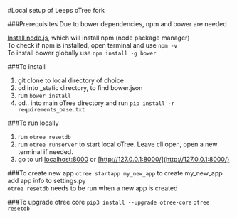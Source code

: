 #Local setup of Leeps oTree fork

###Prerequisites
Due to bower dependencies, npm and bower are needed

[Install node.js](https://nodejs.org/en/download/ ), which will install npm (node package manager)    
To check if npm is installed, open terminal and use `npm -v`   
To install bower globally use `npm install -g bower`  

###To install
1. git clone to local directory of choice
2. cd into _static directory, to find bower.json
3. run `bower install`
4. cd.. into main oTree directory and run `pip install -r requirements_base.txt`

###To run locally
1. run `otree resetdb`
2. run `otree runserver` to start local oTree. Leave cli open, open a new terminal if needed.
3. go to url [localhost:8000](localhost:8000) or [http://127.0.0.1:8000/](http://127.0.0.1:8000/)

###To create new app
`otree startapp my_new_app` to create my_new_app  
add app info to settings.py  
`otree resetdb` needs to be run when a new app is created

###To upgrade otree core
`pip3 install --upgrade otree-core`
`otree resetdb`